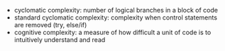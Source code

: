 - cyclomatic complexity: number of logical branches in a block of code
- standard cyclomatic complexity: complexity when control statements are removed (try, else/if)
- cognitive complexity: a measure of how difficult a unit of code is to intuitively understand and read
